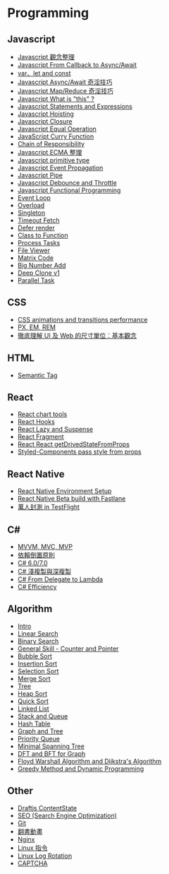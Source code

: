 Programming
===

Javascript
---
- [Javascript 觀念整理](Javascript/01.md)
- [Javascript From Callback to Async/Await](Javascript/02.md)
- [var、let and const](Javascript/03.md)
- [Javascript Async/Await 奇淫技巧](Javascript/04.md)
- [Javascript Map/Reduce 奇淫技巧](Javascript/05.md)
- [Javascript What is "this" ?](Javascript/06.md)
- [Javascript Statements and Expressions](Javascript/07.md)
- [Javascript Hoisting](Javascript/08.md)
- [Javascript Closure](Javascript/09.md)
- [Javascript Equal Operation](Javascript/10.md)
- [JavaScript Curry Function](Javascript/11.md)
- [Chain of Responsibility](Javascript/12.md)
- [Javascript ECMA 整理 ](Javascript/13.md)
- [Javascript primitive type](Javascript/14.md)
- [Javascript Event Propagation](Javascript/15.md)
- [Javascript Pipe](Javascript/16.md)
- [Javascript Debounce and Throttle](Javascript/17.md)
- [Javascript Functional Programming](Javascript/18.md)
- [Event Loop](Javascript/19.md)
- [Overload](Javascript/Code/overload.js)
- [Singleton](Javascript/Code/singleton.js)
- [Timeout Fetch](Javascript/Code/timeoutFetch.js)
- [Defer render](Javascript/Code/useDefer.js)
- [Class to Function](Javascript/Code/classToFunction.js)
- [Process Tasks](Javascript/Code/processTasks.js)
- [File Viewer](Javascript/Code/FileViewer.html)
- [Matrix Code](Javascript/Code/MatrixCode.html)
- [Big Number Add](Javascript/Code/BigNumberAdd.js)
- [Deep Clone v1](Javascript/Code/deepCloneV1.js)
- [Parallel Task](Javascript/Code/parallelTask.js)

CSS
---
- [CSS animations and transitions performance](CSS/01.md)
- [PX, EM, REM](CSS/02.md)
- [徹底理解 UI 及 Web 的尺寸單位：基本觀念](CSS/03.md)

HTML
---
- [Semantic Tag](HTML/01.md)

React
---
- [React chart tools](React/01.md)
- [React Hooks](React/02.md)
- [React Lazy and Suspense](React/03.md)
- [React Fragment](React/04.md)
- [React React getDrivedStateFromProps](React/05.md)
- [Styled-Components pass style from props](React/06.md)

React Native
---
- [React Native Environment Setup](ReactNative/01.md)
- [React Native Beta build with Fastlane](ReactNative/02.md)
- [萬人封測 in TestFlight](ReactNative/03.md)

C#
---
- [MVVM, MVC, MVP](C#/01.md)
- [依賴倒置原則](C#/02.md)
- [C# 6.0/7.0](C#/03.md)
- [C# 淺複製與深複製](C#/04.md)
- [C# From Delegate to Lambda](C#/05.md)
- [C# Efficiency](C#/06.md)

Algorithm
---
- [Intro](Algorithm/01.md)
- [Linear Search](Algorithm/02.md)
- [Binary Search](Algorithm/03.md)
- [General Skill - Counter and Pointer](Algorithm/04.md)
- [Bubble Sort](Algorithm/05.md)
- [Insertion Sort](Algorithm/06.md)
- [Selection Sort](Algorithm/07.md)
- [Merge Sort](Algorithm/08.md)
- [Tree](Algorithm/09.md)
- [Heap Sort](Algorithm/10.md)
- [Quick Sort](Algorithm/11.md)
- [Linked List](Algorithm/12.md)
- [Stack and Queue](Algorithm/13.md)
- [Hash Table](Algorithm/14.md)
- [Graph and Tree](Algorithm/15.md)
- [Priority Queue](Algorithm/16.md)
- [Minimal Spanning Tree](Algorithm/17.md)
- [DFT and BFT for Graph](Algorithm/18.md)
- [Floyd Warshall Algorithm and Dijkstra's Algorithm](Algorithm/19.md)
- [Greedy Method and Dynamic Programming](Algorithm/20.md)

Other
---
- [Draftjs ContentState](Other/01.md)
- [SEO (Search Engine Optimization)](Other/02.md)
- [Git](Other/03.md)
- [翻書動畫](Other/04.md)
- [Nginx](Other/05.md)
- [Linux 指令](Other/06.md)
- [Linux Log Rotation](Other/07.md)
- [CAPTCHA](Other/08.md)